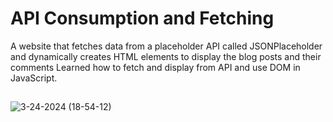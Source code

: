 # API Consumption and Fetching
A website that fetches data from a placeholder API called JSONPlaceholder and dynamically creates HTML elements to display the blog posts and their comments
Learned how to fetch and display from API and use DOM in JavaScript.
##

![3-24-2024 (18-54-12)](https://github.com/yngerges-pro/API-Consumption-and-Fetching/assets/102266055/aa5c8b70-2d66-4895-b45b-b996b1d9ec9e)

